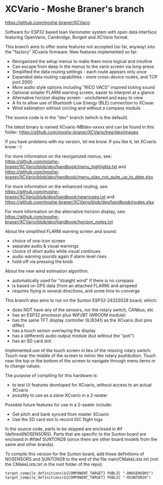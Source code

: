# XCVario - Moshe Braner's branch

https://github.com/moshe-braner/XCVario

Software for ESP32 based lean Variometer system with open data interface featuring OpenVario, Cambridge, Borgelt and XCVario format.

This branch aims to offer some features not accepted (so far, anyway) into the "factory" XCvario firmware.  New features implemented so far:

* Reorganized the setup menus to make them more logical and intuitive
* Can escape from deep in the menus to the vario screen via long-press
* Simplified the data routing settings - each route appears only once
* Expanded data routing capabilities - more cross-device routes, and TCP port 2000
* More audio style options including "RICO VACS" inspired ticking sound
* Optional simpler FLARM warning screen, easier to interpret at a glance
* Alternative horizon display screen - uncluttered and easy to view
* A fix to allow use of Bluetooth Low Energy (BLE) connection to XCsoar
* Wind estimation without circling and without a compass module

The source code is in the "dev" branch (which is the default).

The latest binary is named XCvario-MBdev-xxxxx and can be found in this folder:
https://github.com/moshe-braner/XCVario/tree/dev/images

If you have problems with my version, let me know.  If you like it, let XCvario know :-)

For more information on the reorganized menus, see:
https://github.com/moshe-braner/XCVario/blob/dev/handbook/menu_highlights.txt
and
https://github.com/moshe-braner/XCVario/blob/dev/handbook/menu_plan_not_quite_up_to_date.xlsx

For more information on the enhanced routing, see:
https://github.com/moshe-braner/XCVario/blob/dev/handbook/newroutes.txt
and
https://github.com/moshe-braner/XCVario/blob/dev/handbook/routes.xlsx

For more information on the alternative horizon display, see:
https://github.com/moshe-braner/XCVario/blob/dev/handbook/horizon_notes.txt

About the simplified FLARM warning screen and sound:
* choice of one-icon screen
* separate audio & visual warnings
* choice of short audio while visual continues
* audio warning sounds again if alarm level rises
* hold-off via pressing the knob

About the new wind estimation algorithm:
* automatically used for "straight wind" if there is no compass
* is based on GPS data (from an attached FLARM) and airspeed
* requires flying in several directions, and some time to converge


This branch also aims to run on the Sunton ESP32-2432S028 board, which:
* does NOT have any of the sensors, nor the rotary switch, CANbus, etc
* has an ESP32 processor plus WiFi/BT (WROOM module)
* has the same TFT display controller (ILI9341) as the XCvario (but pins differ)
* has a touch sensor overlaying the display
* has a (different) audio output module (but without the "poti")
* has an SD card slot

Implemented use of the touch screen in lieu of the missing rotary switch:  Touch near the middle of the screen to mimic the rotary pushbutton.  Touch near the top or the bottom of the screen to navigate through menu items or to change values.

The purpose of compiling for this hardware is:
* to test UI features developed for XCvario, without access to an actual XCvario
* possibly to use as a slave XCvario in a 2-seater

Possible future features for use in a 2-seater include:
* Get pitch and bank synced from master XCvario
* Use the SD card slot to record IGC flight logs

In the source code, parts to be skipped are enclosed in #if !defined(NOSENSORS).  Parts that are specific to the Sunton board are enclosed in #ifdef SUNTON28 (since there are other board models from the same and other brands).

To compile this version for the Sunton board, add these definitions of NOSENSORS and SUNTON28 to the end of the file main/CMakeLists.txt (not the CMakeLists.txt in the root folder of the repo):
~~~text
target_compile_definitions(${COMPONENT_TARGET} PUBLIC "-DNOSENSORS")
target_compile_definitions(${COMPONENT_TARGET} PUBLIC "-DSUNTON28")
~~~
